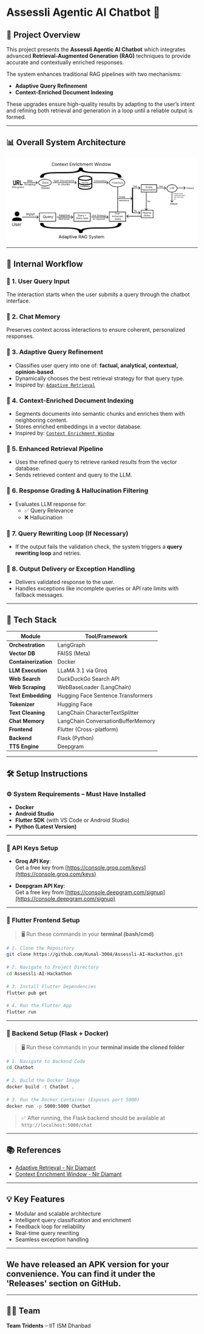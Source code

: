 
# Assessli Agentic AI Chatbot 🤖

## 🚀 Project Overview

This project presents the **Assessli Agentic AI Chatbot** which integrates advanced **Retrieval-Augmented Generation (RAG)** techniques to provide accurate and contextually enriched responses.

The system enhances traditional RAG pipelines with two mechanisms:
- **Adaptive Query Refinement**
- **Context-Enriched Document Indexing**

These upgrades ensure high-quality results by adapting to the user’s intent and refining both retrieval and generation in a loop until a reliable output is formed.

---

## 📊 Overall System Architecture

![Pipeline](pipeline.jpg)

---

## 🧠 Internal Workflow

### 🔹 1. **User Query Input**
The interaction starts when the user submits a query through the chatbot interface.

### 🔹 2. **Chat Memory**
Preserves context across interactions to ensure coherent, personalized responses.

### 🔹 3. **Adaptive Query Refinement**
- Classifies user query into one of: **factual, analytical, contextual, opinion-based**.
- Dynamically chooses the best retrieval strategy for that query type.
- Inspired by: [`Adaptive Retrieval`](https://github.com/NirDiamant/RAG_Techniques/blob/main/all_rag_techniques/adaptive_retrieval.ipynb)

### 🔹 4. **Context-Enriched Document Indexing**
- Segments documents into semantic chunks and enriches them with neighboring content.
- Stores enriched embeddings in a vector database.
- Inspired by: [`Context Enrichment Window`](https://github.com/NirDiamant/RAG_Techniques/blob/main/all_rag_techniques/context_enrichment_window_around_chunk.ipynb)

### 🔹 5. **Enhanced Retrieval Pipeline**
- Uses the refined query to retrieve ranked results from the vector database.
- Sends retrieved content and query to the LLM.

### 🔹 6. **Response Grading & Hallucination Filtering**
- Evaluates LLM response for:
  - ✅ Query Relevance
  - ❌ Hallucination

### 🔹 7. **Query Rewriting Loop (If Necessary)**
- If the output fails the validation check, the system triggers a **query rewriting loop** and retries.

### 🔹 8. **Output Delivery or Exception Handling**
- Delivers validated response to the user.
- Handles exceptions like incomplete queries or API rate limits with fallback messages.

---

## 🧰 Tech Stack

| Module           | Tool/Framework                           |
|------------------|------------------------------------------|
| **Orchestration**| LangGraph                                |
| **Vector DB**    | FAISS (Meta)                             |
| **Containerization** | Docker                               |
| **LLM Execution**| LLaMA 3.1 via Groq                       |
| **Web Search**   | DuckDuckGo Search API                    |
| **Web Scraping** | WebBaseLoader (LangChain)                |
| **Text Embedding** | Hugging Face Sentence Transformers     |
| **Tokenizer**    | Hugging Face                             |
| **Text Cleaning**| LangChain CharacterTextSplitter          |
| **Chat Memory**  | LangChain ConversationBufferMemory       |
| **Frontend**     | Flutter (Cross-platform)                 |
| **Backend**      | Flask (Python)                           |
| **TTS Engine**   | Deepgram                                 |

---

## 🛠️ Setup Instructions

### ⚙️ **System Requirements – Must Have Installed**

- **Docker**
- **Android Studio**
- **Flutter SDK** (with VS Code or Android Studio)
- **Python (Latest Version)**

---

### 🔐 API Keys Setup 

- **Groq API Key**:  
  Get a free key from [https://console.groq.com/keys](https://console.groq.com/keys)  


- **Deepgram API Key**:  
  Get a free key from [https://console.deepgram.com/signup](https://console.deepgram.com/signup)  


---

### 📱 Flutter Frontend Setup

> 🖥️ Run these commands in your **terminal (bash/cmd)**

```bash
# 1. Clone the Repository
git clone https://github.com/Kunal-3004/Assessli-AI-Hackathon.git

# 2. Navigate to Project Directory
cd Assessli-AI-Hackathon

# 3. Install Flutter Dependencies
flutter pub get

# 4. Run the Flutter App
flutter run
```

---

### 🐳 Backend Setup (Flask + Docker)

> 🖥️ Run these commands in your **terminal inside the cloned folder**

```bash
# 1. Navigate to Backend Code
cd Chatbot

# 2. Build the Docker Image
docker build -t Chatbot .

# 3. Run the Docker Container (Exposes port 5000)
docker run -p 5000:5000 Chatbot
```

> ✅ After running, the Flask backend should be available at `http://localhost:5000/chat`

---

## 📚 References

- [Adaptive Retrieval - Nir Diamant](https://github.com/NirDiamant/RAG_Techniques/blob/main/all_rag_techniques/adaptive_retrieval.ipynb)  
- [Context Enrichment Window - Nir Diamant](https://github.com/NirDiamant/RAG_Techniques/blob/main/all_rag_techniques/context_enrichment_window_around_chunk.ipynb)

---

## 💡 Key Features

- Modular and scalable architecture  
- Intelligent query classification and enrichment  
- Feedback loop for reliability  
- Real-time query rewriting  
- Seamless exception handling

---
## We have released an APK version for your convenience. You can find it under the 'Releases' section on GitHub.
---

## 👨‍💻 Team

**Team Tridents** – IIT ISM Dhanbad
